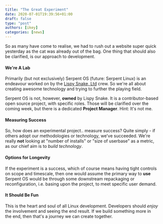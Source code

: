 ```yaml
---
title: "The Great Experiment"
date: 2020-07-01T19:39:56+01:00
draft: false
type: "post"
authors: [ikey]
categories: [news]
---
```


So as many have come to realise, we had to rush out a website super quick yesterday as the cat
was already out of the bag. One thing that should also be clarified, is our approach to development.

<!--more-->

#### We're A Lab

Primarily (but not exclusively) Serpent OS (future: Serpent Linux) is an endeavour worked on by the
[Lispy Snake, Ltd](https://lispysnake.com) crew. So we're all about creating awesome technology and
trying to further the playing field.

Serpent OS is not, however, **owned** by Lispy Snake. It is a contributor-based open source project,
with specific roles. Those will be clarified over the coming week, but there is a dedicated **Project Manager**.
Hint: It's not me.

#### Measuring Success

So, how does an experimental project.. measure success? Quite simply - if others adopt our methodologies or
technology, we've succeeded. We're really **not** looking at "number of installs" or "size of userbase" as
a metric, as our chief aim is to _build technology_.

#### Options for Longevity

If the experiment is a success, which of course means having tight controls on scope and timescale, then
one would assume the primary way to **use** Serpent OS would be through some downstream repackaging or
reconfiguration, i.e. basing upon the project, to meet specific user demand.

#### It Should Be Fun

This is the heart and soul of all Linux development. Developers should _enjoy_ the involvement and seeing
the end result. If we build something more in the end, then that's a journey we can create together.
